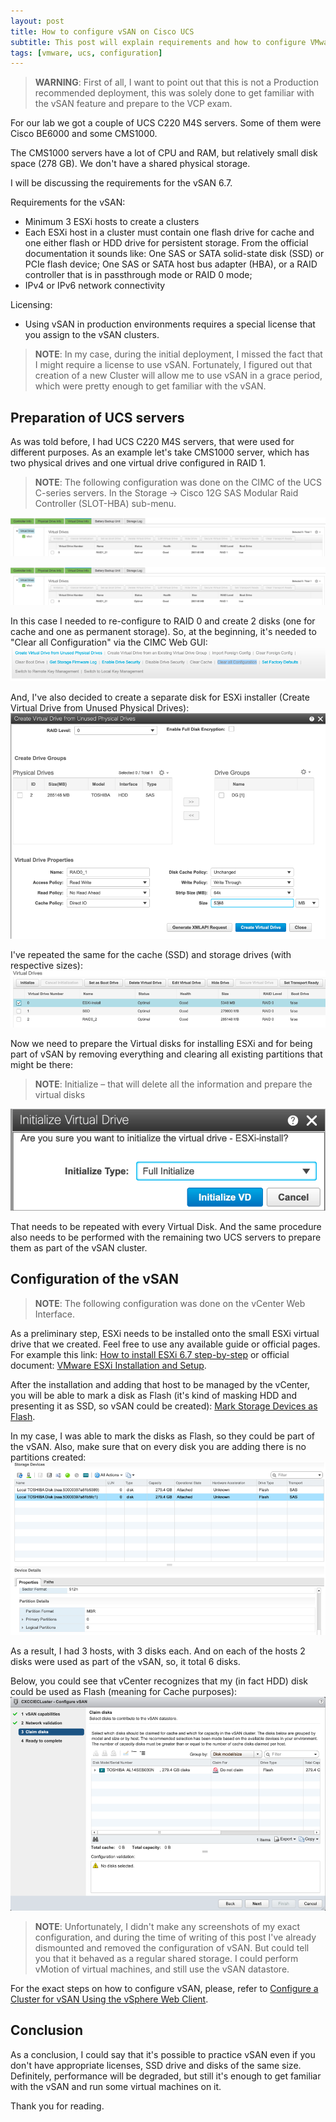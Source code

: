 ```yaml
---
layout: post
title: How to configure vSAN on Cisco UCS
subtitle: This post will explain requirements and how to configure VMware vSAN on Cisco UCS servers.
tags: [vmware, ucs, configuration]
---
```

> **WARNING**: First of all, I want to point out that this is not a Production recommended deployment, this was solely done to get familiar with the vSAN feature and prepare to the VCP exam.

For our lab we got a couple of UCS C220 M4S servers. Some of them were Cisco BE6000 and some CMS1000.

The CMS1000 servers have a lot of CPU and RAM, but relatively small disk space (278 GB). We don't have a shared physical storage.

I will be discussing the requirements for the vSAN 6.7.

Requirements for the vSAN:
* Minimum 3 ESXi hosts to create a clusters
* Each ESXi host in a cluster must contain one flash drive for cache and one either flash or HDD drive for persistent storage.
From the official documentation it sounds like: One SAS or SATA solid-state disk (SSD) or PCIe flash device; One SAS or SATA host bus adapter (HBA), or a RAID controller that is in passthrough mode or RAID 0 mode;
* IPv4 or IPv6 network connectivity

Licensing:
* Using vSAN in production environments requires a special license that you assign to the vSAN clusters.

> **NOTE**: In my case, during the initial deployment, I missed the fact that I might require a license to use vSAN. Fortunately, I figured out that creation of a new Cluster will allow me to use vSAN in a grace period, which were pretty enough to get familiar with the vSAN.

## Preparation of UCS servers
As was told before, I had UCS C220 M4S servers, that were used for different purposes. As an example let's take CMS1000 server, which has two physical drives and one virtual drive configured in RAID 1.

> **NOTE**: The following configuration was done on the CIMC of the UCS C-series servers. In the Storage -> Cisco 12G SAS Modular Raid Controller (SLOT-HBA) sub-menu.

[![alt text](/img/2019-05-05-vsan-on-ucs/Virtual-drive-info.png "CMS1000 physical drives")](https://raw.githubusercontent.com/dmkravch/dmkravch.github.io/master/img/2019-05-05-vsan-on-ucs/Virtual-drive-info.png)

[![alt text](/img/2019-05-05-vsan-on-ucs/Virtual-drive-info.png "CMS1000 virtual drives")](https://raw.githubusercontent.com/dmkravch/dmkravch.github.io/master/img/2019-05-05-vsan-on-ucs/Virtual-drive-info.png)

In this case I needed to re-configure to RAID 0 and create 2 disks (one for cache and one as permanent storage). So, at the beginning, it's needed to "Clear all Configuration" via the CIMC Web GUI:
[![alt text](/img/2019-05-05-vsan-on-ucs/Clear-all.png "Clear all Configuration")](https://raw.githubusercontent.com/dmkravch/dmkravch.github.io/master/img/2019-05-05-vsan-on-ucs/Clear-all.png)

And, I've also decided to create a separate disk for ESXi installer (Create Virtual Drive from Unused Physical Drives):
[![alt text](/img/2019-05-05-vsan-on-ucs/Create-Virtual-Drive-for-ESXi.png "Create Virtual Drive from Unused Physical Drives")](https://raw.githubusercontent.com/dmkravch/dmkravch.github.io/master/img/2019-05-05-vsan-on-ucs/Create-Virtual-Drive-for-ESXi.png)

I've repeated the same for the cache (SSD) and storage drives (with respective sizes):
[![alt text](/img/2019-05-05-vsan-on-ucs/created-drives.png "Created Drives")](https://raw.githubusercontent.com/dmkravch/dmkravch.github.io/master/img/2019-05-05-vsan-on-ucs/created-drives.png)

Now we need to prepare the Virtual disks for installing ESXi and for being part of vSAN by removing everything and clearing all existing partitions that might be there:
> **NOTE**: Initialize – that will delete all the information and prepare the virtual disks

[![alt text](/img/2019-05-05-vsan-on-ucs/Initialieze.png "Initialize")](https://raw.githubusercontent.com/dmkravch/dmkravch.github.io/master/img/2019-05-05-vsan-on-ucs/Initialieze.png)

That needs to be repeated with every Virtual Disk. And the same procedure also needs to be performed with the remaining two UCS servers to prepare them as part of the vSAN cluster.

## Configuration of the vSAN
> **NOTE**: The following configuration was done on the vCenter Web Interface. 

As a preliminary step, ESXi needs to be installed onto the small ESXi virtual drive that we created. Feel free to use any available guide or official pages. For example this link: [How to install ESXi 6.7 step-by-step](https://masteringvmware.com/how-to-install-esxi-6-7-step-by-step/) or official document: [VMware ESXi Installation and Setup](https://docs.vmware.com/en/VMware-vSphere/6.7/vsphere-esxi-67-installation-setup-guide.pdf).

After the installation and adding that host to be managed by the vCenter, you will be able to mark a disk as Flash (it's kind of masking HDD and presenting it as SSD, so vSAN could be created): [Mark Storage Devices as Flash](https://docs.vmware.com/en/VMware-vSphere/6.5/com.vmware.vsphere.storage.doc/GUID-99BB81AC-5342-45E5-BF67-8D43647FAD31.html).

In my case, I was able to mark the disks as Flash, so they could be part of the vSAN. Also, make sure that on every disk you are adding there is no partitions created:
[![alt text](/img/2019-05-05-vsan-on-ucs/mark-as-flash.png "Marked as Flash and Partitions")](https://raw.githubusercontent.com/dmkravch/dmkravch.github.io/master/img/2019-05-05-vsan-on-ucs/mark-as-flash.png)

As a result, I had 3 hosts, with 3 disks each. And on each of the hosts 2 disks were used as part of the vSAN, so, it total 6 disks.

Below, you could see that vCenter recognizes that my (in fact HDD) disk could be used as Flash (meaning for Cache purposes):
[![alt text](/img/2019-05-05-vsan-on-ucs/disk_as_flash.png "Disks discovered as flash")](https://raw.githubusercontent.com/dmkravch/dmkravch.github.io/master/img/2019-05-05-vsan-on-ucs/disk_as_flash.png)

> **NOTE**: Unfortunately, I didn't make any screenshots of my exact configuration, and during the time of writing of this post I've already dismounted and removed the configuration of vSAN. But could tell you that it behaved as a regular shared storage. I could perform vMotion of virtual machines, and still use the vSAN datastore.

For the exact steps on how to configure vSAN, please, refer to [Configure a Cluster for vSAN Using the vSphere Web Client](https://docs.vmware.com/en/VMware-vSphere/6.7/com.vmware.vsphere.vsan-planning.doc/GUID-DC33632F-E458-4C8F-B0A8-D9492AF16512.html).

## Conclusion
As a conclusion, I could say that it's possible to practice vSAN even if you don't have appropriate licenses, SSD drive and disks of the same size. Definitely, performance will be degraded, but still it's enough to get familiar with the vSAN and run some virtual machines on it.

Thank you for reading.
